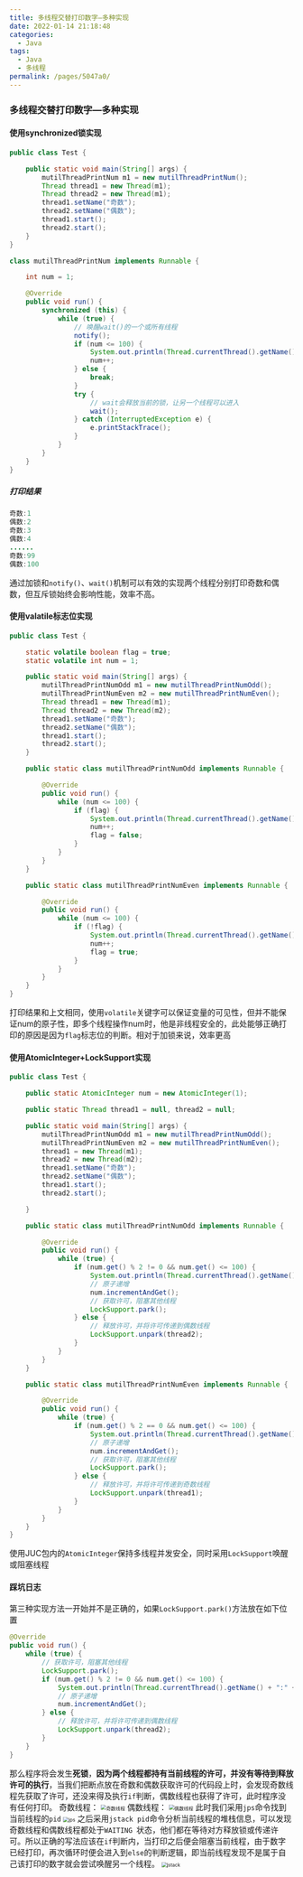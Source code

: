 ```yaml
---
title: 多线程交替打印数字—多种实现
date: 2022-01-14 21:18:48
categories: 
  - Java
tags: 
  - Java
  - 多线程
permalink: /pages/5047a0/
---
```


### 多线程交替打印数字—多种实现

#### 使用synchronized锁实现

```java
public class Test {

    public static void main(String[] args) {
        mutilThreadPrintNum m1 = new mutilThreadPrintNum();
        Thread thread1 = new Thread(m1);
        Thread thread2 = new Thread(m1);
        thread1.setName("奇数");
        thread2.setName("偶数");
        thread1.start();
        thread2.start();
    }
}

class mutilThreadPrintNum implements Runnable {

    int num = 1;

    @Override
    public void run() {
        synchronized (this) {
            while (true) {
                // 唤醒wait()的一个或所有线程
                notify();
                if (num <= 100) {
                    System.out.println(Thread.currentThread().getName() + ":" + num);
                    num++;
                } else {
                    break;
                }
                try {
                    // wait会释放当前的锁，让另一个线程可以进入
                    wait();
                } catch (InterruptedException e) {
                    e.printStackTrace();
                }
            }
        }
    }
}
```

##### 打印结果

```java
奇数:1
偶数:2
奇数:3
偶数:4
......
奇数:99
偶数:100
```

通过加锁和`notify()`、`wait()`机制可以有效的实现两个线程分别打印奇数和偶数，但互斥锁始终会影响性能，效率不高。

#### 使用valatile标志位实现

```java
public class Test {

    static volatile boolean flag = true;
    static volatile int num = 1;

    public static void main(String[] args) {
        mutilThreadPrintNumOdd m1 = new mutilThreadPrintNumOdd();
        mutilThreadPrintNumEven m2 = new mutilThreadPrintNumEven();
        Thread thread1 = new Thread(m1);
        Thread thread2 = new Thread(m2);
        thread1.setName("奇数");
        thread2.setName("偶数");
        thread1.start();
        thread2.start();
    }

    public static class mutilThreadPrintNumOdd implements Runnable {

        @Override
        public void run() {
            while (num <= 100) {
                if (flag) {
                    System.out.println(Thread.currentThread().getName() + ":" + num);
                    num++;
                    flag = false;
                }
            }
        }
    }

    public static class mutilThreadPrintNumEven implements Runnable {

        @Override
        public void run() {
            while (num <= 100) {
                if (!flag) {
                    System.out.println(Thread.currentThread().getName() + ":" + num);
                    num++;
                    flag = true;
                }
            }
        }
    }
}
```

打印结果和上文相同，使用`volatile`关键字可以保证变量的可见性，但并不能保证num的原子性，即多个线程操作num时，他是非线程安全的，此处能够正确打印的原因是因为`flag`标志位的判断。相对于加锁来说，效率更高

#### 使用AtomicInteger+LockSupport实现

```java
public class Test {

    public static AtomicInteger num = new AtomicInteger(1);

    public static Thread thread1 = null, thread2 = null;

    public static void main(String[] args) {
        mutilThreadPrintNumOdd m1 = new mutilThreadPrintNumOdd();
        mutilThreadPrintNumEven m2 = new mutilThreadPrintNumEven();
        thread1 = new Thread(m1);
        thread2 = new Thread(m2);
        thread1.setName("奇数");
        thread2.setName("偶数");
        thread1.start();
        thread2.start();

    }

    public static class mutilThreadPrintNumOdd implements Runnable {

        @Override
        public void run() {
            while (true) {
                if (num.get() % 2 != 0 && num.get() <= 100) {
                    System.out.println(Thread.currentThread().getName() + ":" + num);
                    // 原子递增
                    num.incrementAndGet();
                    // 获取许可，阻塞其他线程
                    LockSupport.park();
                } else {
                    // 释放许可，并将许可传递到偶数线程
                    LockSupport.unpark(thread2);
                }
            }
        }
    }

    public static class mutilThreadPrintNumEven implements Runnable {

        @Override
        public void run() {
            while (true) {
                if (num.get() % 2 == 0 && num.get() <= 100) {
                    System.out.println(Thread.currentThread().getName() + ":" + num);
                    // 原子递增
                    num.incrementAndGet();
                    // 获取许可，阻塞其他线程
                    LockSupport.park();
                } else {
                    // 释放许可，并将许可传递到奇数线程
                    LockSupport.unpark(thread1);
                }
            }
        }
    }
}
```

使用JUC包内的`AtomicInteger`保持多线程并发安全，同时采用`LockSupport`唤醒或阻塞线程

#### 踩坑日志

第三种实现方法一开始并不是正确的，如果`LockSupport.park()`方法放在如下位置

```java
@Override
public void run() {
    while (true) {
        // 获取许可，阻塞其他线程
        LockSupport.park();
        if (num.get() % 2 != 0 && num.get() <= 100) {
            System.out.println(Thread.currentThread().getName() + ":" + num);
            // 原子递增
            num.incrementAndGet();
        } else {
            // 释放许可，并将许可传递到偶数线程
            LockSupport.unpark(thread2);
        }
    }
}
```

那么程序将会发生**死锁**，**因为两个线程都持有当前线程的许可，并没有等待到释放许可的执行**，当我们把断点放在奇数和偶数获取许可的代码段上时，会发现奇数线程先获取了许可，还没来得及执行`if`判断，偶数线程也获得了许可，此时程序没有任何打印。
奇数线程：
<img src="https://image-1-1257237419.cos.ap-chongqing.myqcloud.com/threadodd.png/zipstyle" alt="奇数线程" style="zoom:60%;" />
偶数线程：
<img src="https://image-1-1257237419.cos.ap-chongqing.myqcloud.com/threadeven.png/zipstyle" alt="偶数线程" style="zoom:60%;" />
此时我们采用`jps`命令找到当前线程的`pid`
<img src="https://image-1-1257237419.cos.ap-chongqing.myqcloud.com/jpsimg.png/zipstyle" alt="jps" style="zoom:60%;" />
之后采用`jstack pid`命令分析当前线程的堆栈信息，可以发现奇数线程和偶数线程都处于`WAITING `状态，他们都在等待对方释放锁或传递许可。所以正确的写法应该在`if`判断内，当打印之后便会阻塞当前线程，由于数字已经打印，再次循环时便会进入到`else`的判断逻辑，即当前线程发现不是属于自己该打印的数字就会尝试唤醒另一个线程。
<img src="https://image-1-1257237419.cos.ap-chongqing.myqcloud.com/jstackan.png/zipstyle" alt="jstack" style="zoom:60%;" />